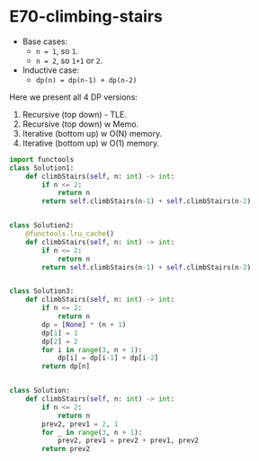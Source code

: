 # E70-climbing-stairs

* Base cases:
  * `n = 1`, so `1`.
  * `n = 2`, so `1+1` or `2`.
* Inductive case:
  * `dp(n) = dp(n-1) + dp(n-2)`

Here we present all 4 DP versions: 

1. Recursive \(top down\) - TLE.  
2. Recursive \(top down\) w Memo.  
3. Iterative \(bottom up\) w O\(N\) memory.  
4. Iterative \(bottom up\) w O\(1\) memory.

```python
import functools
class Solution1:
    def climbStairs(self, n: int) -> int:
        if n <= 2:
            return n
        return self.climbStairs(n-1) + self.climbStairs(n-2)


class Solution2:
    @functools.lru_cache()
    def climbStairs(self, n: int) -> int:
        if n <= 2:
            return n
        return self.climbStairs(n-1) + self.climbStairs(n-2)


class Solution3:
    def climbStairs(self, n: int) -> int:
        if n <= 2:
            return n
        dp = [None] * (n + 1)
        dp[1] = 1
        dp[2] = 2
        for i in range(3, n + 1):
            dp[i] = dp[i-1] + dp[i-2]
        return dp[n]


class Solution:
    def climbStairs(self, n: int) -> int:
        if n <= 2:
            return n
        prev2, prev1 = 2, 1
        for _ in range(3, n + 1):
            prev2, prev1 = prev2 + prev1, prev2
        return prev2

```

